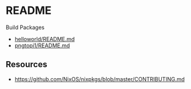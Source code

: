 # README

Build Packages

* [helloworld/README.md](./helloworld/README.md)
* [pngtopi1/README.md](./pngtopi1/README.md)

## Resources

* https://github.com/NixOS/nixpkgs/blob/master/CONTRIBUTING.md

